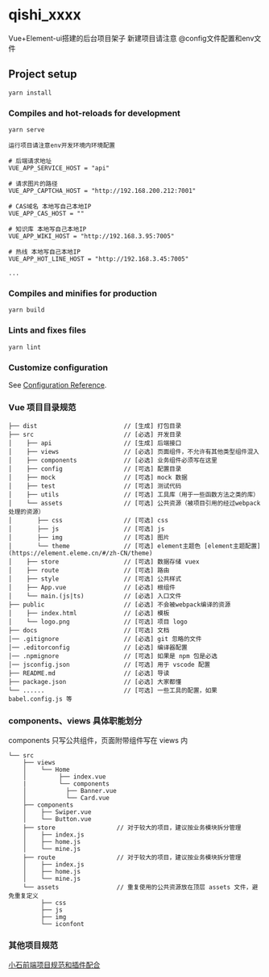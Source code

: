 <!--
 * @Author: liuYang
 * @Description: 请填写描述信息
 * @Path: 引入路径
 * @Date: 2021-03-09 15:29:22
 * @LastEditors: liuYang
 * @LastEditTime: 2021-08-17 17:16:11
 * @MustParam: 必传参数
 * @OptionalParam: 选传参数
 * @EmitFunction: 函数
-->
# qishi_xxxx

Vue+Element-ui搭建的后台项目架子  新建项目请注意  @config文件配置和env文件

## Project setup
```
yarn install
```

### Compiles and hot-reloads for development
```
yarn serve

运行项目请注意env开发环境内环境配置  

# 后端请求地址
VUE_APP_SERVICE_HOST = "api"

# 请求图片的路径
VUE_APP_CAPTCHA_HOST = "http://192.168.200.212:7001"

# CAS域名 本地写自己本地IP
VUE_APP_CAS_HOST = ""

# 知识库 本地写自己本地IP
VUE_APP_WIKI_HOST = "http://192.168.3.95:7005"

# 热线 本地写自己本地IP
VUE_APP_HOT_LINE_HOST = "http://192.168.3.45:7005"

...

```

### Compiles and minifies for production
```
yarn build
```

### Lints and fixes files
```
yarn lint
```

### Customize configuration
See [Configuration Reference](https://cli.vuejs.org/config/).

### Vue 项目目录规范

    ├── dist                        // [生成] 打包目录
    ├── src                         // [必选] 开发目录
    │    ├── api                    // [生成] 后端接口
    │    ├── views                  // [必选] 页面组件，不允许有其他类型组件混入
    │    ├── components             // [必选] 业务组件必须写在这里
    │    ├── config                 // [可选] 配置目录
    │    ├── mock                   // [可选] mock 数据
    │    ├── test                   // [可选] 测试代码
    │    ├── utils                  // [可选] 工具库（用于一些函数方法之类的库）
    │    └── assets                 // [可选] 公共资源（被项目引用的经过webpack处理的资源）
    │       ├── css                 // [可选] css
    │       ├── js                  // [可选] js
    │       ├── img                 // [可选] 图片
    │       └── theme               // [可选] element主题色 [element主题配置](https://element.eleme.cn/#/zh-CN/theme)
    │    ├── store                  // [可选] 数据存储 vuex
    │    ├── route                  // [可选] 路由
    │    ├── style                  // [可选] 公共样式
    │    ├── App.vue                // [必选] 根组件
    │    └── main.(js|ts)           // [必选] 入口文件
    ├── public                      // [必选] 不会被webpack编译的资源
    │    ├── index.html             // [必选] 模板
    │    └── logo.png               // [可选] 项目 logo
    ├── docs                        // [可选] 文档
    │── .gitignore                  // [必选] git 忽略的文件
    │── .editorconfig               // [必选] 编译器配置
    │── .npmignore                  // [可选] 如果是 npm 包是必选
    │── jsconfig.json               // [可选] 用于 vscode 配置
    ├── README.md                   // [必选] 导读
    ├── package.json                // [必选] 大家都懂
    └── ......                      // [可选] 一些工具的配置，如果 babel.config.js 等

### components、views 具体职能划分
components 只写公共组件，页面附带组件写在 views 内

    └── src
        ├── views
        │    └── Home
        │         ├── index.vue
        |         └── components
        │           ├── Banner.vue
        │           └── Card.vue
        ├── components
        │    ├── Swiper.vue
        │    └── Button.vue
        ├── store                 // 对于较大的项目，建议按业务模块拆分管理
        │    ├── index.js
        │    ├── home.js
        │    └── mine.js
        ├── route                 // 对于较大的项目，建议按业务模块拆分管理
        │    ├── index.js
        │    ├── home.js
        │    └── mine.js
        └── assets                // 重复使用的公共资源放在顶层 assets 文件，避免重复定义
             ├── css
             ├── js
             ├── img
             └── iconfont

### 其他项目规范 

[小石前端项目规范和插件配合](http://gitlab.beijingxiaoshi.cn/qianduan/components/cooperation)

